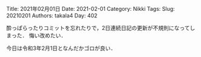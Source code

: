 ﻿Title: 2021年02月01日
Date: 2021-02-01
Category: Nikki
Tags: 
Slug: 20210201
Authors: takala4
Day: 402



酔っぱらったりコミットを忘れたりで，2日連続日記の更新が不規則になってしまった．
悔い改めたい．




今日は令和3年2月1日となんだかゴロが良い．


